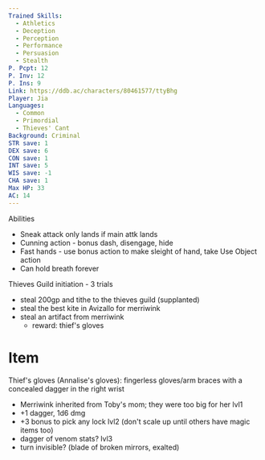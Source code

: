 ```yaml
---
Trained Skills:
  - Athletics
  - Deception
  - Perception
  - Performance
  - Persuasion
  - Stealth
P. Pcpt: 12
P. Inv: 12
P. Ins: 9
Link: https://ddb.ac/characters/80461577/ttyBhg
Player: Jia
Languages:
  - Common
  - Primordial
  - Thieves' Cant
Background: Criminal
STR save: 1
DEX save: 6
CON save: 1
INT save: 5
WIS save: -1
CHA save: 1
Max HP: 33
AC: 14
---
```

Abilities

- Sneak attack only lands if main attk lands
- Cunning action - bonus dash, disengage, hide
- Fast hands - use bonus action to make sleight of hand, take Use Object action
- Can hold breath forever

Thieves Guild initiation - 3 trials
- steal 200gp and tithe to the thieves guild (supplanted)
- steal the best kite in Avizallo for merriwink
- steal an artifact from merriwink
	- reward: thief's gloves

# Item

Thief's gloves (Annalise's gloves): fingerless gloves/arm braces with a concealed dagger in the right wrist
- Merriwink inherited from Toby's mom; they were too big for her
lvl1
- +1 dagger, 1d6 dmg
- +3 bonus to pick any lock
lvl2 (don't scale up until others have magic items too)
- dagger of venom stats?
lvl3
- turn invisible? (blade of broken mirrors, exalted)